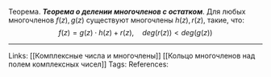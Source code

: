Теорема. ***Теорема о делении многочленов с остатком***. Для любых многочленов $f(z),g(z)$ существуют многочлены $h(z),r(z)$, такие, что:
$$f(z)=g(z) \cdot h(z) + r(z), \quad deg(r(z)) <deg(g(z))$$



___
Links: [[Комплексные числа и многочлены]] [[Кольцо многочленов над полем комплексных чисел]] 
Tags:
References: